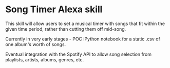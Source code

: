 # Song Timer Alexa skill
<p>This skill will allow users to set a musical timer with songs that fit within the given time period, rather than cutting them off mid-song.
<p>Currently in very early stages - POC iPython notebook for a static .csv of one album's worth of songs.
<p>Eventual integration with the Spotify API to allow song selection from playlists, artists, albums, genres, etc.
